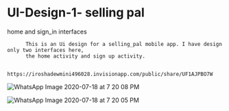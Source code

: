 # UI-Design-1- selling pal
home and sign_in interfaces
          
          This is an Ui design for a selling_pal mobile app. I have design only two interfaces here, 
          the home activity and sign up activity.
          
          https://iroshadewmini496028.invisionapp.com/public/share/UF1AJPBO7W

![WhatsApp Image 2020-07-18 at 7 20 08 PM](https://user-images.githubusercontent.com/42799799/87854044-75c7e500-c92c-11ea-9885-f04a7ac34b53.jpeg)

![WhatsApp Image 2020-07-18 at 7 20 05 PM](https://user-images.githubusercontent.com/42799799/87854045-782a3f00-c92c-11ea-9297-eb38c8df2e37.jpeg)

